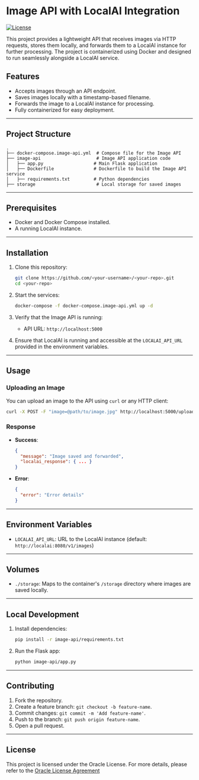 # Image API with LocalAI Integration #

[![License](https://upload.wikimedia.org/wikipedia/commons/thumb/e/e1/Oracle_Corporation_logo.svg/2560px-Oracle_Corporation_logo.svg.png)](https://www.oracle.com/legal/)

This project provides a lightweight API that receives images via HTTP requests, stores them locally, and forwards them to a LocalAI instance for further processing. The project is containerized using Docker and designed to run seamlessly alongside a LocalAI service.

## Features
- Accepts images through an API endpoint.
- Saves images locally with a timestamp-based filename.
- Forwards the image to a LocalAI instance for processing.
- Fully containerized for easy deployment.

---

## Project Structure
```
.
├── docker-compose.image-api.yml  # Compose file for the Image API
├── image-api                     # Image API application code
│   ├── app.py                   # Main Flask application
│   ├── Dockerfile               # Dockerfile to build the Image API service
│   ├── requirements.txt         # Python dependencies
├── storage                       # Local storage for saved images
```

---

## Prerequisites
- Docker and Docker Compose installed.
- A running LocalAI instance.

---

## Installation

1. Clone this repository:
   ```bash
   git clone https://github.com/<your-username>/<your-repo>.git
   cd <your-repo>
   ```

2. Start the services:
   ```bash
   docker-compose -f docker-compose.image-api.yml up -d
   ```

3. Verify that the Image API is running:
   - API URL: `http://localhost:5000`

4. Ensure that LocalAI is running and accessible at the `LOCALAI_API_URL` provided in the environment variables.

---

## Usage

### Uploading an Image
You can upload an image to the API using `curl` or any HTTP client:
```bash
curl -X POST -F "image=@path/to/image.jpg" http://localhost:5000/upload
```

### Response
- **Success**:
  ```json
  {
    "message": "Image saved and forwarded",
    "localai_response": { ... }
  }
  ```
- **Error**:
  ```json
  {
    "error": "Error details"
  }
  ```

---

## Environment Variables

- `LOCALAI_API_URL`: URL to the LocalAI instance (default: `http://localai:8080/v1/images`)

---

## Volumes

- `./storage`: Maps to the container's `/storage` directory where images are saved locally.

---

## Local Development

1. Install dependencies:
   ```bash
   pip install -r image-api/requirements.txt
   ```

2. Run the Flask app:
   ```bash
   python image-api/app.py
   ```

---

## Contributing

1. Fork the repository.
2. Create a feature branch: `git checkout -b feature-name`.
3. Commit changes: `git commit -m 'Add feature-name'`.
4. Push to the branch: `git push origin feature-name`.
5. Open a pull request.

---

## License

This project is licensed under the Oracle License. For more details, please refer to the [Oracle License Agreement](https://www.oracle.com/legal/) 
